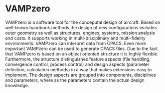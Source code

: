 # VAMPzero

VAMPzero is a software tool for the conceputal design of aircraft. Based on well known handbook methods the design of new configurations includes outer geometry as well as structures, engines, systems, mission analysis and costs. It supports working in multi-disciplinary and multi-fidelity environments. VAMPzero can interpret data from CPACS. Even more important VAMPzero can be used to generate CPACS files. Due to the fact that VAMPzero is based on an object oriented structure it is highly flexible. Furthermore, the structure distinguishes feature aspects (file handling, convergence control, process control) and design aspects (parameter definition, calculation methods) in a way that makes extensions easy to implement. The design aspects are grouped into components, disciplines and parameters, where as the parameters contain the actual design knowledge.

